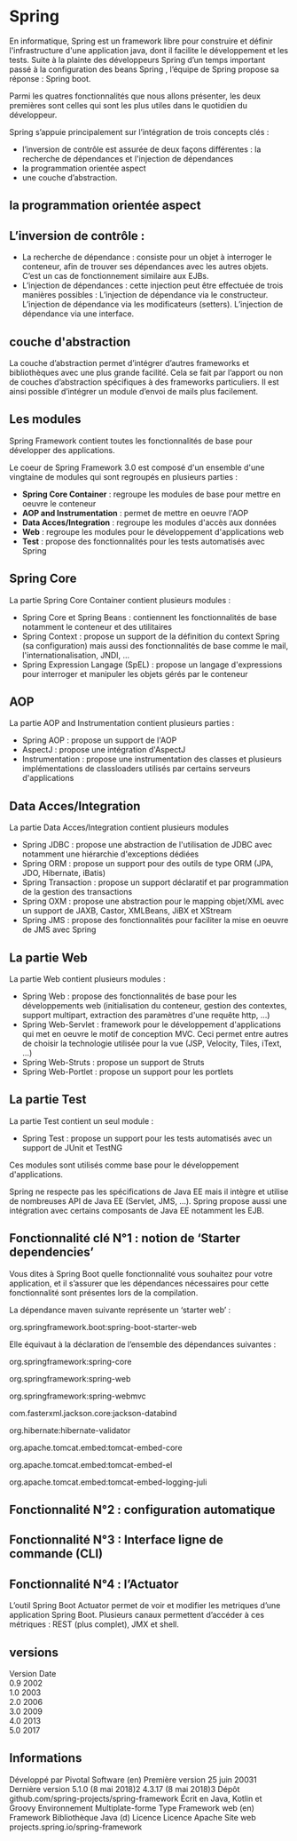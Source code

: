 # Spring

En informatique, Spring est un framework libre pour construire et définir l'infrastructure d'une application java, dont il facilite le développement et les tests.
Suite à la plainte des développeurs Spring d’un temps important passé à la configuration des beans Spring , l’équipe de Spring propose sa réponse : Spring boot.

Parmi les quatres fonctionnalités que nous allons présenter, les deux premières sont celles qui sont les plus utiles dans le quotidien du développeur.

Spring s’appuie principalement sur l’intégration de trois concepts clés :
 - l’inversion de contrôle est assurée de deux façons différentes : la
   recherche de dépendances et l'injection de dépendances
 - la programmation orientée aspect
 - une couche d’abstraction.

## la programmation orientée aspect

 
## L’inversion de contrôle :

 - La recherche de dépendance : consiste pour un objet à interroger le
   conteneur, afin de trouver ses dépendances avec les autres objets.
   C’est un cas de fonctionnement similaire aux EJBs.
 - L’injection de dépendances : cette injection peut être effectuée de
   trois manières possibles : L’injection de dépendance via le
   constructeur. L’injection de dépendance via les modificateurs
   (setters). L’injection de dépendance via une interface.

## couche d'abstraction

La couche d’abstraction permet d’intégrer d’autres frameworks et bibliothèques avec une plus grande facilité. Cela se fait par l’apport ou non de couches d’abstraction spécifiques à des frameworks particuliers. Il est ainsi possible d’intégrer un module d’envoi de mails plus facilement.

## Les modules

Spring Framework contient toutes les fonctionnalités de base pour développer des applications.

Le coeur de Spring Framework 3.0 est composé d'un ensemble d'une vingtaine de modules qui sont regroupés en plusieurs parties :

-   **Spring Core Container** : regroupe les modules de base pour mettre en oeuvre le conteneur
-   **AOP and Instrumentation** : permet de mettre en oeuvre l'AOP
-   **Data Acces/Integration** : regroupe les modules d'accès aux données
-   **Web** : regroupe les modules pour le développement d'applications web
-   **Test** : propose des fonctionnalités pour les tests automatisés avec Spring

## Spring Core

La partie Spring Core Container contient plusieurs modules :

-   Spring Core et Spring Beans : contiennent les fonctionnalités de base notamment le conteneur et des utilitaires
-   Spring Context : propose un support de la définition du context Spring (sa configuration) mais aussi des fonctionnalités de base comme le mail, l'internationalisation, JNDI, ...
-   Spring Expression Langage (SpEL) : propose un langage d'expressions pour interroger et manipuler les objets gérés par le conteneur

## AOP

La partie AOP and Instrumentation contient plusieurs parties :

-   Spring AOP : propose un support de l'AOP
-   AspectJ : propose une intégration d'AspectJ
-   Instrumentation : propose une instrumentation des classes et plusieurs implémentations de classloaders utilisés par certains serveurs d'applications

## Data Acces/Integration

La partie Data Acces/Integration contient plusieurs modules

-   Spring JDBC : propose une abstraction de l'utilisation de JDBC avec notamment une hiérarchie d'exceptions dédiées
-   Spring ORM : propose un support pour des outils de type ORM (JPA, JDO, Hibernate, iBatis)
-   Spring Transaction : propose un support déclaratif et par programmation de la gestion des transactions
-   Spring OXM : propose une abstraction pour le mapping objet/XML avec un support de JAXB, Castor, XMLBeans, JiBX et XStream
-   Spring JMS : propose des fonctionnalités pour faciliter la mise en oeuvre de JMS avec Spring

## La partie Web

La partie Web contient plusieurs modules :

-   Spring Web : propose des fonctionnalités de base pour les développements web (initialisation du conteneur, gestion des contextes, support multipart, extraction des paramètres d'une requête http, ...)
-   Spring Web-Servlet : framework pour le développement d'applications qui met en oeuvre le motif de conception MVC. Ceci permet entre autres de choisir la technologie utilisée pour la vue (JSP, Velocity, Tiles, iText, ...)
-   Spring Web-Struts : propose un support de Struts
-   Spring Web-Portlet : propose un support pour les portlets

## La partie Test

La partie Test contient un seul module :

-   Spring Test : propose un support pour les tests automatisés avec un support de JUnit et TestNG

Ces modules sont utilisés comme base pour le développement d'applications.


Spring ne respecte pas les spécifications de Java EE mais il intègre et utilise de nombreuses API de Java EE (Servlet, JMS, ...). Spring propose aussi une intégration avec certains composants de Java EE notamment les EJB.

## Fonctionnalité clé N°1 : notion de ‘Starter dependencies’

Vous dites à Spring Boot quelle fonctionnalité vous souhaitez pour votre application, et il s’assurer que les dépendances nécessaires pour cette fonctionnalité sont présentes lors de la compilation.

La dépendance maven suivante représente un ‘starter web’ :

org.springframework.boot:spring-boot-starter-web

Elle équivaut à la déclaration de l’ensemble des dépendances suivantes :

 org.springframework:spring-core

 org.springframework:spring-web

 org.springframework:spring-webmvc

 com.fasterxml.jackson.core:jackson-databind

 org.hibernate:hibernate-validator

 org.apache.tomcat.embed:tomcat-embed-core

 org.apache.tomcat.embed:tomcat-embed-el

 org.apache.tomcat.embed:tomcat-embed-logging-juli

## Fonctionnalité N°2 : configuration automatique
## Fonctionnalité N°3 : Interface ligne de commande (CLI)

## Fonctionnalité N°4 : l’Actuator

L’outil Spring Boot Actuator permet de voir et modifier les metriques d’une application Spring Boot.
Plusieurs canaux permettent d’accéder à ces métriques : REST (plus complet), JMX et shell.

## versions

Version	Date	
0.9	2002	
1.0	2003	
2.0	2006	
3.0	2009	
4.0	2013	
5.0	2017

## Informations

Développé par	Pivotal Software (en)
Première version	25 juin 20031
Dernière version	5.1.0 (8 mai 2018)2
4.3.17 (8 mai 2018)3
Dépôt	github.com/spring-projects/spring-framework
Écrit en	Java, Kotlin et Groovy
Environnement	Multiplate-forme
Type	Framework web (en)
Framework
Bibliothèque Java (d)
Licence	Licence Apache
Site web	projects.spring.io/spring-framework